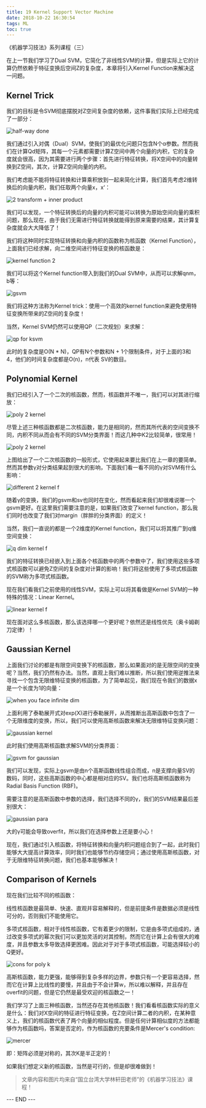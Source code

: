```yaml
---
title: 19 Kernel Support Vector Machine
date: 2018-10-22 16:30:54
tags: ML
toc: true
---
```


《机器学习技法》系列课程（三）

在上一节我们学习了Dual SVM，它简化了非线性SVM的计算，但是实际上它的计算仍然依赖于特征变换后空间Z的复杂度，本章将引入Kernel Function来解决这一问题。

<!-- more -->

## Kernel Trick
我们的目标是令SVM彻底摆脱对Z空间复杂度的依赖，这件事我们实际上已经完成了一部分：

 ![half-way done](1.png) 

我们通过引入对偶（Dual）SVM，使我们的最优化问题只包含N个α参数。然而我们在计算Qd矩阵，其每一个元素都需要计算Z空间中两个向量的内积，它的复杂度就会很高，因为其需要进行两个步骤：首先进行特征转换，将X空间中的向量转换到Z空间，其次，计算Z空间向量的内积。

我们考虑能不能将特征转换和计算乘积放到一起来简化计算，我们首先考虑2维转换后的向量内积，我们任取两个向量x，x‘：

 ![2 transform + inner product](2.png) 

我们可以发现，一个特征转换后的向量的内积可能可以转换为原始空间向量的乘积问题，那么现在，由于我们无需进行特征转换就能得到原来需要的结果，其计算复杂度就会大大降低了！

我们将这种同时实现特征转换和向量内积的函数称为核函数（Kernel Function），上面我们已经求解，向二维空间进行特征变换的核函数是：

 ![kernel function 2](3.png) 

我们可以将这个Kernel function带入到我们的Dual SVM中，从而可以求解qnm，b等：

 ![gsvm](4.png) 

我们将这种方法称为Kernel trick：使用一个高效的kernel function来避免使用特征变换所带来的Z空间的复杂度！

当然，Kernel SVM仍然可以使用QP（二次规划）来求解：

 ![qp for ksvm](5.png) 

此时的复杂度是O(N \* N)，QP有N个参数和N + 1个限制条件，对于上面的3和4，他们的时间复杂度都是O(n)，n代表
SV的数目。


## Polynomial Kernel
我们已经引入了一个二次的核函数，然而，核函数并不唯一，我们可以对其进行缩放：

 ![poly 2 kernel](6.png) 

尽管上述三种核函数都是二次核函数，能力是相同的，然而其所代表的空间变换不同，内积不同从而会有不同的SVM分类界面！而这几种中K2比较简单，很常用！

 ![poly 2 kernel](7.png) 

上图给出了一个二次核函数的一般形式，它使用起来要比我们在上一章的要简单。然而其参数γ对分类结果起到很大的影响，下面我们看一看不同的γ对SVM有什么影响：

 ![different 2 kernel f](8.png) 

随着γ的变换，我们的gsvm和sv也同时在变化，然而看起来我们却很难说哪一个gsvm更好。在这里我们需要注意的是，如果我们改变了kernel function，那么我们同时也改变了我们对margin（胖胖的分类界面）的定义！

当然，我们一直说的都是一个2维度的Kernel function，我们可以将其推广到q维空间变换：

 ![q dim kernel f](9.png) 

我们的特征转换已经嵌入到上面各个核函数中的两个参数中了，我们使用这些多项式核函数可以避免Z空间的复杂度对计算的影响！我们将这些使用了多项式核函数的SVM称为多项式核函数。


现在我们看我们之前使用的线性SVM，实际上可以将其看做是Kernel SVM的一种特殊的情况：Linear Kernel。

 ![linear kernel f](10.png) 

现在面对这么多核函数，那么该选择哪一个更好呢？依然还是线性优先（奥卡姆剃刀定律）！

## Gaussian Kernel
上面我们讨论的都是有限空间变换下的核函数，那么如果面对的是无限空间的变换呢？当然，我们仍然有办法。当然，直观上我们难以推断，所以我们使用逆推法来寻找一个包含无限维特征变换的核函数，为了简单起见，我们现在令我们的数据x是一个长度为1的向量：

 ![when you face infinite dim](11.png) 

上面利用了泰勒展开式对exp(X)进行泰勒展开，从而推断出高斯函数中包含了一个无限维度的变换，所以，我们可以使用高斯核函数来解决无限维特征变换问题：

 ![gaussian kernel](12.png) 

此时我们使用高斯核函数求解SVM的分类界面：

 ![gsvm for gaussian](13.png) 

我们可以发现，实际上gsvm是由n个高斯函数线性组合而成，n是支撑向量SV的数码，同时，这些高斯函数的中心都是相对应的SV。我们也将高斯核函数称为Radial Basis Function
(RBF)。

需要注意的是高斯函数中参数的选择，我们选择不同的γ，我们的SVM结果最后差别很大：

 ![gaussian para](14.png) 

大的γ可能会导致overfit，所以我们在选择参数上还是要小心！

现在，我们通过引入核函数，将特征转换和向量内积问题组合到了一起，此时我们能够大大提高计算效率，同时我们也能够节约存储空间；通过使用高斯核函数，对于无限维特征转换问题，我们也基本能够解决！

## Comparison of Kernels

现在我们比较不同的核函数：

线性核函数是最简单、快速、直观并容易解释的，但是前提条件是数据必须是线性可分的，否则我们不能使用它。

多项式核函数，相对于线性核函数，它有着更少的限制，它是由多项式组成的，通过改变多项式的幂次我们可以更加灵活的对其控制，然而它在计算上会有很大的难度，并且参数太多导致选择更困难。因此对于对于多项式核函数，可能选择较小的Q更好。

 ![cons for poly k](15.png) 

高斯核函数，能力更强，能够得到复杂多样的边界，参数只有一个更容易选择，然而它在计算上比线性的要慢，并且由于不会计算w，所以难以解释，并且存在overfit的问题，但是它仍然是最受欢迎的核函数之一！


我们学习了上面三种核函数，当然还存在其他核函数！我们看看核函数实际的意义是什么：我们对X空间的特征进行特征变换，在Z空间计算二者的内积，在某种意义上，我们的核函数代表了两个向量的相似程度。但是任何计算相似度的方法都能够作为核函数吗，答案是否定的，作为核函数的充要条件是Mercer's condition:

 ![mercer](16.png) 

即：矩阵必须是对称的，其次K是半正定的！

如果我们想定义新的核函数，当然是可行的，但是却很难做到！


> 文章内容和图片均来自“国立台湾大学林轩田老师”的《机器学习技法》课程！

--- END --- 
